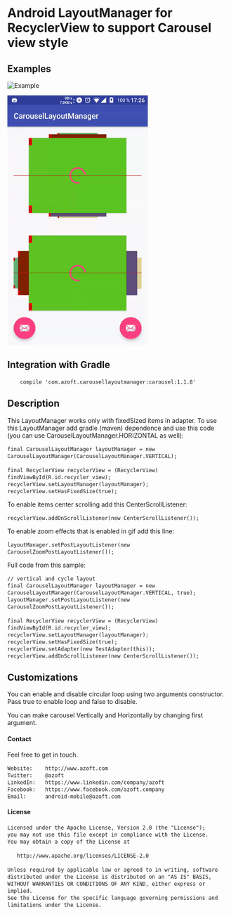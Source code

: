 Android LayoutManager for RecyclerView to support Carousel view style
======================

## Examples

![Example](resources/carousel_work_small.gif "working example")

![Example](resources/carousel_double_work_small.gif "working example")

## Integration with Gradle

```
    compile 'com.azoft.carousellayoutmanager:carousel:1.1.8'
```

## Description

This LayoutManager works only with fixedSized items in adapter.
To use this LayoutManager add gradle (maven) dependence and use this code (you can use CarouselLayoutManager.HORIZONTAL as well):

    final CarouselLayoutManager layoutManager = new CarouselLayoutManager(CarouselLayoutManager.VERTICAL);

    final RecyclerView recyclerView = (RecyclerView) findViewById(R.id.recycler_view);
    recyclerView.setLayoutManager(layoutManager);
    recyclerView.setHasFixedSize(true);

To enable items center scrolling add this CenterScrollListener:

    recyclerView.addOnScrollListener(new CenterScrollListener());

To enable zoom effects that is enabled in gif add this line:

    layoutManager.setPostLayoutListener(new CarouselZoomPostLayoutListener());

Full code from this sample:

    // vertical and cycle layout
    final CarouselLayoutManager layoutManager = new CarouselLayoutManager(CarouselLayoutManager.VERTICAL, true);
    layoutManager.setPostLayoutListener(new CarouselZoomPostLayoutListener());

    final RecyclerView recyclerView = (RecyclerView) findViewById(R.id.recycler_view);
    recyclerView.setLayoutManager(layoutManager);
    recyclerView.setHasFixedSize(true);
    recyclerView.setAdapter(new TestAdapter(this));
    recyclerView.addOnScrollListener(new CenterScrollListener());

## Customizations

You can enable and disable circular loop using two arguments constructor. Pass true to enable loop and false to disable.

You can make carousel Vertically and Horizontally by changing first argument.

#### Contact ####

Feel free to get in touch.

    Website:    http://www.azoft.com
    Twitter:    @azoft
    LinkedIn:   https://www.linkedin.com/company/azoft
    Facebook:   https://www.facebook.com/azoft.company
    Email:      android-mobile@azoft.com

#### License ####

    Licensed under the Apache License, Version 2.0 (the "License");
    you may not use this file except in compliance with the License.
    You may obtain a copy of the License at

       http://www.apache.org/licenses/LICENSE-2.0

    Unless required by applicable law or agreed to in writing, software
    distributed under the License is distributed on an "AS IS" BASIS,
    WITHOUT WARRANTIES OR CONDITIONS OF ANY KIND, either express or implied.
    See the License for the specific language governing permissions and
    limitations under the License.